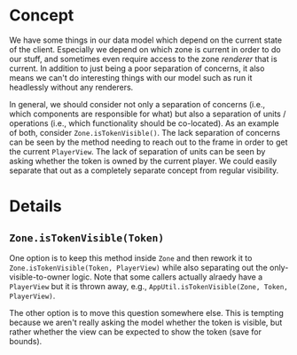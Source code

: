 # Concept
    
We have some things in our data model which depend on the current state of the client. Especially we depend on which zone is current in order to do our stuff, and sometimes even require access to the zone _renderer_ that is current. In addition to just being a poor separation of concerns, it also means we can't do interesting things with our model such as run it headlessly without any renderers.

In general, we should consider not only a separation of concerns (i.e., which components are responsible for what) but also a separation of units / operations (i.e., which functionality should be co-located). As an example of both, consider `Zone.isTokenVisible()`. The lack separation of concerns can be seen by the method needing to reach out to the frame in order to get the current `PlayerView`. The lack of separation of units can be seen by asking whether the token is owned by the current player. We could easily separate that out as a completely separate concept from regular visibility.

# Details

## `Zone.isTokenVisible(Token)`

One option is to keep this method inside `Zone` and then rework it to `Zone.isTokenVisible(Token, PlayerView)` while also separating out the only-visible-to-owner logic. Note that some callers actually alraedy have a `PlayerView` but it is thrown away, e.g., `AppUtil.isTokenVisible(Zone, Token, PlayerView)`.

The other option is to move this question somewhere else. This is tempting because we aren't really asking the model whether the token is visible, but rather whether the view can be expected to show the token (save for bounds).

